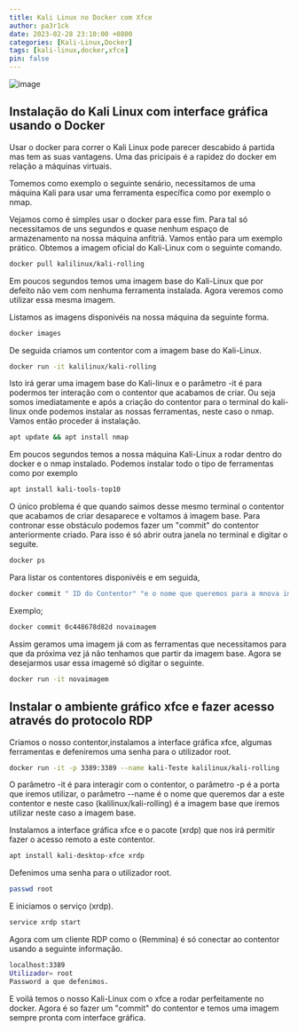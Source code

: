 ```yaml
---
title: Kali Linux no Docker com Xfce
author: pa3r1ck
date: 2023-02-28 23:10:00 +0800
categories: [Kali-Linux,Docker]
tags: [kali-linux,docker,xfce]
pin: false
---
```


![image](https://www.kali.org/blog/official-kali-linux-docker-images/images/kali-linux-docker-images.jpg)

## Instalação do Kali Linux com interface gráfica usando o Docker

Usar o docker para correr o Kali Linux pode parecer descabido á partida mas tem as suas vantagens. 
Uma das pricipais é a rapidez do docker em relação a máquinas virtuais.

Tomemos como exemplo o seguinte senário, necessitamos de uma máquina Kali para usar uma ferramenta específica como por exemplo o nmap.

Vejamos como é simples usar o docker para esse fim. Para tal só necessitamos de uns segundos e quase nenhum espaço de armazenamento na nossa máquina anfitriã. Vamos então para um exemplo prático.
Obtemos a imagem oficial do Kali-Linux com o seguinte comando.
``` bash
docker pull kalilinux/kali-rolling
```
Em poucos segundos temos uma imagem base do Kali-Linux que por defeito não vem com nenhuma ferramenta instalada. Agora veremos como utilizar essa mesma imagem.

Listamos as imagens disponivéis na nossa máquina da seguinte forma.
``` bash
docker images
```
De seguida criamos um contentor com a imagem base do Kali-Linux.
``` bash
docker run -it kalilinux/kali-rolling
```
Isto irá gerar uma imagem base do Kali-linux e o parâmetro -it é para podermos ter interação com o contentor que acabamos de criar. Ou seja somos imediatamente e após a criação do contentor para o terminal do kali-linux onde podemos instalar as nossas ferramentas, neste caso o nmap.
Vamos então proceder á instalação.
``` bash
apt update && apt install nmap
```
Em poucos segundos temos a nossa máquina Kali-Linux a rodar dentro do docker e o nmap instalado.
Podemos instalar todo o tipo de ferramentas como por exemplo
``` bash
apt install kali-tools-top10
```
O único problema é que quando saimos desse mesmo terminal o contentor que acabamos de criar desaparece e voltamos á imagem base. Para contronar esse obstáculo podemos fazer um "commit" do contentor anteriormente criado. Para isso é só abrir outra janela no terminal e digitar o seguite.
``` bash
docker ps 
```
Para listar os contentores disponivéis e em seguida,
``` bash
docker commit " ID do Contentor" "e o nome que queremos para a mnova imagem"
```
Exemplo;
``` bash
docker commit 0c448678d82d novaimagem
```
Assim geramos uma imagem já com as ferramentas que necessitamos para que da próxima vez já não tenhamos que partir da imagem base. Agora se desejarmos usar essa imagemé só digitar o seguinte.
``` bash
docker run -it novaimagem
```

## Instalar o ambiente gráfico xfce e fazer acesso através do protocolo RDP

Criamos o nosso contentor,instalamos a interface gráfica xfce, algumas ferramentas e defeniremos uma senha para o utilizador root.
``` bash
docker run -it -p 3389:3389 --name kali-Teste kalilinux/kali-rolling
```
O parâmetro -it é para interagir com o contentor, o parâmetro -p é a porta que iremos utilizar, o parâmetro --name é o nome que queremos dar a este contentor e neste caso (kalilinux/kali-rolling) é a imagem base que iremos utilizar neste caso a imagem base.

Instalamos a interface gráfica xfce e o pacote (xrdp) que nos irá permitir fazer o acesso remoto a este contentor.
``` bash
apt install kali-desktop-xfce xrdp 
```
Defenimos uma senha para o utilizador root.
``` bash
passwd root
```
E iniciamos o serviço (xrdp).
``` bash
service xrdp start
```
Agora com um cliente RDP como o (Remmina) é só conectar ao contentor usando a seguinte informação.
``` bash
localhost:3389
Utilizador= root
Password a que defenimos.
```
E voilá temos o nosso Kali-Linux com o xfce a rodar perfeitamente no docker. Agora é so fazer um "commit" do contentor e temos uma imagem sempre pronta com interface gráfica.




